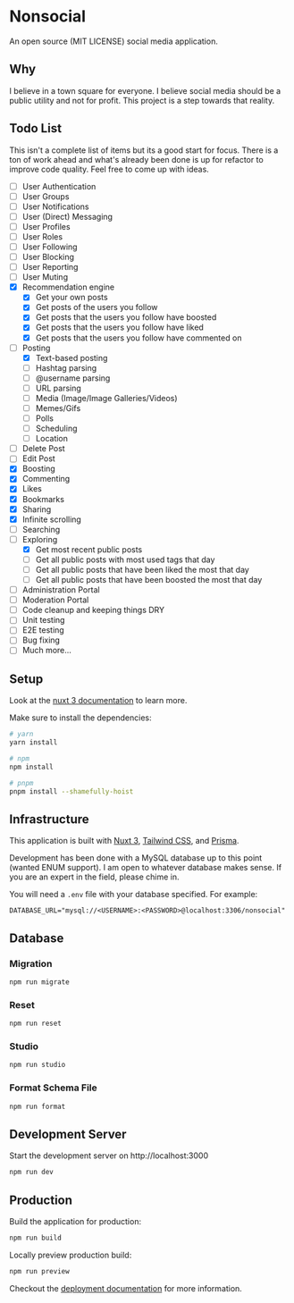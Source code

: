 # Nonsocial

An open source (MIT LICENSE) social media application.

## Why

I believe in a town square for everyone. I believe social media should be a public utility and not for profit. This project is a step towards that reality.

## Todo List

This isn't a complete list of items but its a good start for focus. There is a ton of work ahead and what's already been done is up for refactor to improve code quality. Feel free to come up with ideas.

- [ ] User Authentication
- [ ] User Groups
- [ ] User Notifications
- [ ] User (Direct) Messaging
- [ ] User Profiles
- [ ] User Roles
- [ ] User Following
- [ ] User Blocking
- [ ] User Reporting
- [ ] User Muting
- [x] Recommendation engine
  - [x] Get your own posts
  - [x] Get posts of the users you follow
  - [x] Get posts that the users you follow have boosted
  - [x] Get posts that the users you follow have liked
  - [x] Get posts that the users you follow have commented on
- [ ] Posting
  - [x] Text-based posting
  - [ ] Hashtag parsing
  - [ ] @username parsing
  - [ ] URL parsing
  - [ ] Media (Image/Image Galleries/Videos)
  - [ ] Memes/Gifs
  - [ ] Polls
  - [ ] Scheduling
  - [ ] Location
- [ ] Delete Post
- [ ] Edit Post
- [x] Boosting
- [x] Commenting
- [x] Likes
- [x] Bookmarks
- [x] Sharing
- [x] Infinite scrolling
- [ ] Searching
- [ ] Exploring
  - [x] Get most recent public posts
  - [ ] Get all public posts with most used tags that day
  - [ ] Get all public posts that have been liked the most that day
  - [ ] Get all public posts that have been boosted the most that day
- [ ] Administration Portal
- [ ] Moderation Portal
- [ ] Code cleanup and keeping things DRY
- [ ] Unit testing
- [ ] E2E testing
- [ ] Bug fixing
- [ ] Much more...

## Setup

Look at the [nuxt 3 documentation](https://v3.nuxtjs.org) to learn more.

Make sure to install the dependencies:

```bash
# yarn
yarn install

# npm
npm install

# pnpm
pnpm install --shamefully-hoist
```

## Infrastructure

This application is built with [Nuxt 3](https://http://nuxt.com), [Tailwind CSS](https://http://tailwindcss.com), and [Prisma](https://www.prisma.io). 

Development has been done with a MySQL database up to this point (wanted ENUM support). I am open to whatever database makes sense. If you are an expert in the field, please chime in.

You will need a `.env` file with your database specified. For example:

```
DATABASE_URL="mysql://<USERNAME>:<PASSWORD>@localhost:3306/nonsocial"
```

## Database

### Migration

```bash
npm run migrate
```

### Reset

```bash
npm run reset
```

### Studio

```bash
npm run studio
```

### Format Schema File

```bash
npm run format
```

## Development Server

Start the development server on http://localhost:3000

```bash
npm run dev
```

## Production

Build the application for production:

```bash
npm run build
```

Locally preview production build:

```bash
npm run preview
```

Checkout the [deployment documentation](https://v3.nuxtjs.org/guide/deploy/presets) for more information.
